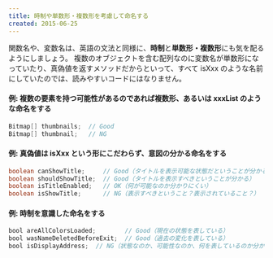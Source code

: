 ```yaml
---
title: 時制や単数形・複数形を考慮して命名する
created: 2015-06-25
---
```


関数名や、変数名は、英語の文法と同様に、**時制**と**単数形・複数形**にも気を配るようにしましょう。
複数のオブジェクトを含む配列なのに変数名が単数形になっていたり、真偽値を返すメソッドだからといって、すべて isXxx のような名前にしていたのでは、読みやすいコードにはなりません。

#### 例: 複数の要素を持つ可能性があるのであれば複数形、あるいは xxxList のような命名をする
```java
Bitmap[] thumbnails;  // Good
Bitmap[] thumbnail;   // NG
```

#### 例: 真偽値は isXxx という形にこだわらず、意図の分かる命名をする
```java
boolean canShowTitle;     // Good（タイトルを表示可能な状態だということが分かる）
boolean shouldShowTitle;  // Good（タイトルを表示すべきということが分かる）
boolean isTitleEnabled;   // OK（何が可能なのか分かりにくい）
boolean isShowTitle;      // NG（表示すべきということ？表示されていること？）
```

#### 例: 時制を意識した命名をする
```java
bool areAllColorsLoaded;        // Good（現在の状態を表している）
bool wasNameDeletedBeforeExit;  // Good（過去の変化を表している）
bool isDisplayAddress;  // NG（状態なのか、可能性なのか、何を表しているのか分からない。そもそも文法がおかしい）
```
